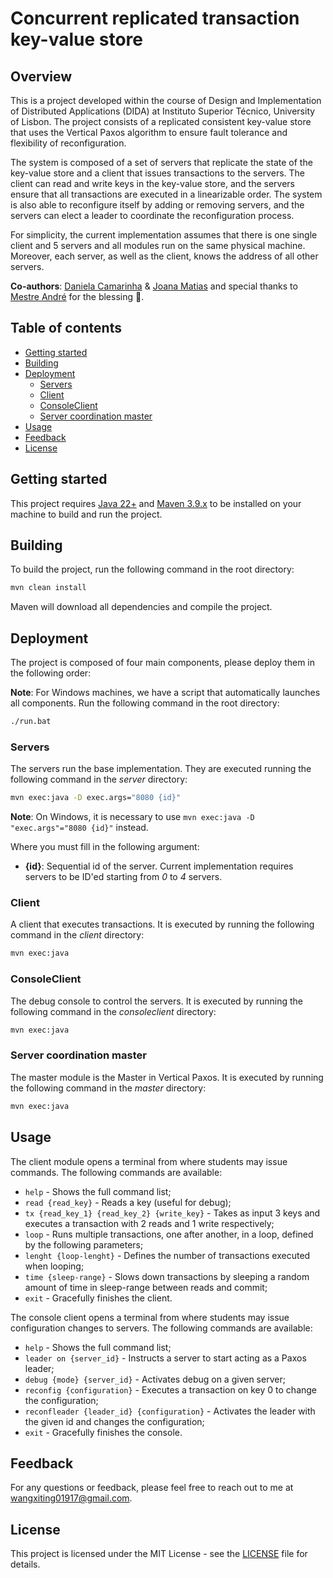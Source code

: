 # Concurrent replicated transaction key-value store

## Overview
This is a project developed within the course of Design and Implementation of Distributed Applications (DIDA) at Instituto Superior Técnico, University of Lisbon. 
The project consists of a replicated consistent key-value store that uses the Vertical Paxos algorithm to ensure fault tolerance and flexibility of reconfiguration. 

The system is composed of a set of servers that replicate the state of the key-value store and a client that issues transactions to the servers. The client can read and write keys in the key-value store, and the servers ensure that all transactions are executed in a linearizable order. The system is also able to reconfigure itself by adding or removing servers, and the servers can elect a leader to coordinate the reconfiguration process.

For simplicity, the current implementation assumes that there is one single client and 5 servers and all modules run on the same physical machine. Moreover, each server, as well as the client, knows the address of all other servers.

**Co-authors**: [Daniela Camarinha](https://github.com/DanielaDoesCode) & [Joana Matias](https://github.com/jrmatias) and special thanks to [Mestre André](https://github.com/4Sparkz) for the blessing 🙏.

## Table of contents
- [Getting started](#getting-started)
- [Building](#building)
- [Deployment](#deployment)
  - [Servers](#servers)
  - [Client](#client)
  - [ConsoleClient](#consoleclient)
  - [Server coordination master](#server-coordination-master)
- [Usage](#usage)
- [Feedback](#feedback)
- [License](#license)

## Getting started
This project requires [Java 22+](https://www.oracle.com/java/technologies/javase/jdk22-archive-downloads.html) and [Maven 3.9.x](https://maven.apache.org/download.cgi) to be installed on your machine to build and run the project.

## Building
To build the project, run the following command in the root directory:
```bash
mvn clean install
```
Maven will download all dependencies and compile the project.

## Deployment
The project is composed of four main components, please deploy them in the following order:

**Note**: For Windows machines, we have a script that automatically launches all components. Run the following command in the root directory:
```bash
./run.bat
```

### Servers
The servers run the base implementation. They are executed running the following command in the *server* directory:
```bash
mvn exec:java -D exec.args="8080 {id}"
```
**Note**: On Windows, it is necessary to use ``mvn exec:java -D "exec.args"="8080 {id}"`` instead.

Where you must fill in the following argument:
- **{id}**: Sequential id of the server. Current implementation requires servers to be ID'ed starting from *0* to *4* servers.

### Client
A client that executes transactions. It is executed by running the following command in the *client* directory:
```bash
mvn exec:java
```

### ConsoleClient
The debug console to control the servers. It is executed by running the following command in the *consoleclient* directory:
```bash
mvn exec:java
```

### Server coordination master
The master module is the Master in Vertical Paxos. It is executed by running the following command in the *master* directory:
```bash
mvn exec:java
```

## Usage
The client module opens a terminal from where students may issue commands. The following commands are available:
- `help` - Shows the full command list;
- `read {read_key}` - Reads a key (useful for debug);
- `tx {read_key_1} {read_key_2} {write_key}` - Takes as input 3 keys and executes a transaction with 2 reads and 1 write respectively;
- `loop` - Runs multiple transactions, one after another, in a loop, defined by the following parameters;
- `lenght {loop-lenght}` - Defines the number of transactions executed when looping;
- `time {sleep-range}` - Slows down transactions by sleeping a random amount of time in sleep-range between reads and commit;
- `exit` - Gracefully finishes the client.

The console client opens a terminal from where students may issue configuration changes to servers. The following commands are available:
- `help` - Shows the full command list;
- `leader on {server_id}` - Instructs a server to start acting as a Paxos leader;
- `debug {mode} {server_id}` - Activates debug on a given server;
- `reconfig {configuration}` - Executes a transaction on key 0 to change the configuration;
- `reconfleader {leader_id} {configuration}` - Activates the leader with the given id and changes the configuration;
- `exit` - Gracefully finishes the console.

## Feedback
For any questions or feedback, please feel free to reach out to me at wangxiting01917@gmail.com.

## License
This project is licensed under the MIT License - see the [LICENSE](LICENSE) file for details.
